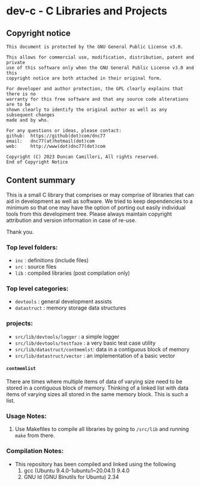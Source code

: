# dev-c - C Libraries and Projects

## Copyright notice
```Copyright Notice
This document is protected by the GNU General Public License v3.0.

This allows for commercial use, modification, distribution, patent and private
use of this software only when the GNU General Public License v3.0 and this
copyright notice are both attached in their original form.

For developer and author protection, the GPL clearly explains that there is no
warranty for this free software and that any source code alterations are to be
shown clearly to identify the original author as well as any subsequent changes
made and by who.

For any questions or ideas, please contact:
github:  https://github(dot)com/dnc77
email:   dnc77(at)hotmail(dot)com
web:     http://www(dot)dnc77(dot)com

Copyright (C) 2023 Duncan Camilleri, All rights reserved.
End of Copyright Notice
```

## Content summary

This is a small C library that comprises or may comprise of libraries that can aid in development as well as software.
We tried to keep dependencies to a minimum so that one may have the option of porting out easily individual tools from this development tree.
Please always maintain copyright attribution and version information in case of re-use.

Thank you.

### Top level folders:
* `inc`                          : definitions (include files)
* `src`                          : source files
* `lib`                          : compiled libraries (post compilation only)

### Top level categories:
* `devtools`                     : general development assists
* `datastruct`                   : memory storage data structures

### projects:
* `src/lib/devtools/logger`      : a simple logger
* `src/lib/devtools/testfaze`    : a very basic test case utility
* `src/lib/datastruct/contmemlst`: data in a contiguous block of memory
* `src/lib/datastruct/vector`    : an implementation of a basic vector

#### `contmemlist`

There are times where multiple items of data of varying size need to be stored in a contiguous block of memory. Thinking of a linked list with data items of varying sizes all stored in the same memory block. This is such a list.


### Usage Notes:
1. Use Makefiles to compile all libraries by going to `/src/lib` and running `make` from there.

### Compilation Notes:
*  This repository has been compiled and linked using the following 
   1. gcc (Ubuntu 9.4.0-1ubuntu1~20.04.1) 9.4.0
   2. GNU ld (GNU Binutils for Ubuntu) 2.34
